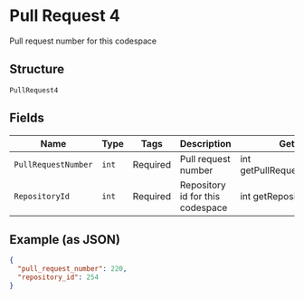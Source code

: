 
# Pull Request 4

Pull request number for this codespace

## Structure

`PullRequest4`

## Fields

| Name | Type | Tags | Description | Getter | Setter |
|  --- | --- | --- | --- | --- | --- |
| `PullRequestNumber` | `int` | Required | Pull request number | int getPullRequestNumber() | setPullRequestNumber(int pullRequestNumber) |
| `RepositoryId` | `int` | Required | Repository id for this codespace | int getRepositoryId() | setRepositoryId(int repositoryId) |

## Example (as JSON)

```json
{
  "pull_request_number": 220,
  "repository_id": 254
}
```

